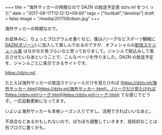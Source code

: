 +++
title = "海外サッカーの時期なので DAZN の放送予定表 dztv.ml をつくった"
date = "2017-08-17T12:12:12+09:00"
tags = ["football","develop"]
draft = false
image = "/media/201708/dazn.jpg"
+++

海外サッカーの時期なので。

お盆休みに、ちょっとプログラムを書くなど。僕はJリーグなどスポーツ観戦に [DAZN(ダゾーン)](http://dazn.com) に加入して楽しんでおるのですが、オフィシャルの[配信スケジュール表](https://my.dazn.com/help/JP-ja/schedule-of-this-month) はなかなか見づらいなと思っておりまして。ジャンルで絞込みして表示させたいなあということで、こんなページを作りました。DAZN の放送予定を、ジャンルごとに表示できるサイトです。

https://dztv.ml/

たとえば海外サッカーの放送スケジュールだけを見たければ [https://dztv.ml/海外サッカー.html](https://dztv.ml/海外サッカー.html)、Jリーグだけ見たければ [https://dztv.ml/jリーグ.html](https://dztv.ml/jリーグ.html)
てな感じでどうぞ。一応自動更新になってます。

いよいよ海外サッカーも本格シーズン入りですし、活用できればいいなあと。

不具合などあるかもしれないので、ぼちぼち調整していきます、技術的なことは別ブログに書くかも。

